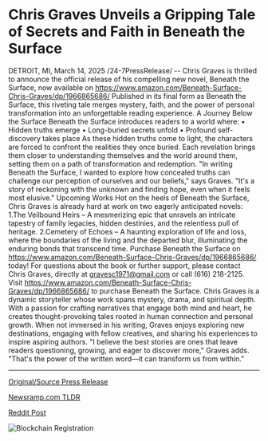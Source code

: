# Chris Graves Unveils a Gripping Tale of Secrets and Faith in Beneath the Surface

DETROIT, MI, March 14, 2025 /24-7PressRelease/ -- Chris Graves is thrilled to announce the official release of his compelling new novel, Beneath the Surface, now available on https://www.amazon.com/Beneath-Surface-Chris-Graves/dp/1966865686/ Published in its final form as Beneath the Surface, this riveting tale merges mystery, faith, and the power of personal transformation into an unforgettable reading experience.  A Journey Below the Surface  Beneath the Surface introduces readers to a world where:  •	Hidden truths emerge •	Long-buried secrets unfold •	Profound self-discovery takes place  As these hidden truths come to light, the characters are forced to confront the realities they once buried. Each revelation brings them closer to understanding themselves and the world around them, setting them on a path of transformation and redemption.  "In writing Beneath the Surface, I wanted to explore how concealed truths can challenge our perception of ourselves and our beliefs," says Graves. "It's a story of reckoning with the unknown and finding hope, even when it feels most elusive."  Upcoming Works  Hot on the heels of Beneath the Surface, Chris Graves is already hard at work on two eagerly anticipated novels:  1.The Veilbound Heirs – A mesmerizing epic that unravels an intricate tapestry of family legacies, hidden destinies, and the relentless pull of heritage.  2.Cemetery of Echoes – A haunting exploration of life and loss, where the boundaries of the living and the departed blur, illuminating the enduring bonds that transcend time.  Purchase Beneath the Surface on https://www.amazon.com/Beneath-Surface-Chris-Graves/dp/1966865686/ today!  For questions about the book or further support, please contact Chris Graves, directly at gravesc1971@gmail.com or call (616) 218-2125.  Visit https://www.amazon.com/Beneath-Surface-Chris-Graves/dp/1966865686/ to purchase Beneath the Surface.  Chris Graves is a dynamic storyteller whose work spans mystery, drama, and spiritual depth. With a passion for crafting narratives that engage both mind and heart, he creates thought-provoking tales rooted in human connection and personal growth. When not immersed in his writing, Graves enjoys exploring new destinations, engaging with fellow creatives, and sharing his experiences to inspire aspiring authors.  "I believe the best stories are ones that leave readers questioning, growing, and eager to discover more," Graves adds. "That's the power of the written word—it can transform us from within." 

---

[Original/Source Press Release](https://www.24-7pressrelease.com/press-release/520628/chris-graves-unveils-a-gripping-tale-of-secrets-and-faith-in-beneath-the-surface)
                    

[Newsramp.com TLDR](https://newsramp.com/curated-news/chris-graves-launches-riveting-novel-beneath-the-surface-a-journey-of-self-discovery-and-redemption/ece6c93b7d6f8c669bdfeee9303c0ab4) 

 



[Reddit Post](https://www.reddit.com/r/BookNews/comments/1jaydy3/chris_graves_launches_riveting_novel_beneath_the/) 



![Blockchain Registration](https://cdn.newsramp.app/24-7PressRelease/qrcode/253/14/voltQRMO.webp)
